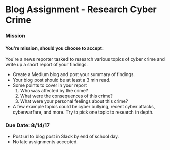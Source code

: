 # Blog Assignment - Research Cyber Crime

### Mission<br> 
#### You're mission, should you choose to accept:

You're a news reporter tasked to research various topics of cyber crime and write up a short report of your findings.
- Create a Medium blog and post your summary of findings. 
- Your blog post should be at least a 3 min read.
- Some points to cover in your report 
  1. Who was affected by the crime? 
  2. What were the consequences of this crime? 
  3. What were your personal feelings about this crime? 
- A few example topics could be cyber bullying, recent cyber attacks, cyberwarfare, and more. Try to pick one topic to research in depth.

### Due Date: 8/14/17
- Post url to blog post in Slack by end of school day.
- No late  assignments accepted.
